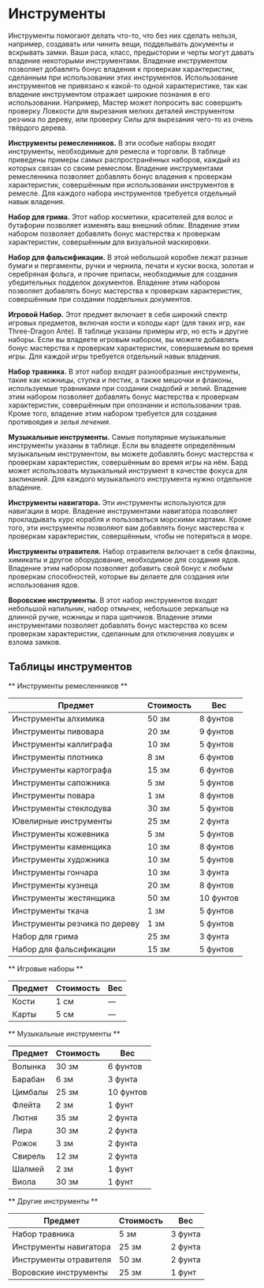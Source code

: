 # Инструменты

Инструменты помогают делать что-то, что без них сделать нельзя, например, создавать или чинить вещи, подделывать документы и вскрывать замки. Ваши раса, класс, предыстории и черты могут давать владение некоторыми инструментами. Владение инструментом позволяет добавлять бонус владения к проверкам характеристик, сделанным при использовании этих инструментов. Использование инструментов не привязано к какой-то одной характеристике, так как владение инструментом отражает широкие познания в его использовании. Например, Мастер может попросить вас совершить проверку Ловкости для вырезания мелких деталей инструментом резчика по дереву, или проверку Силы для вырезания чего-то из очень твёрдого дерева.

**Инструменты ремесленников.** В эти особые наборы входят инструменты, необходимые для ремесла и торговли. В таблице приведены примеры самых распространённых наборов, каждый из которых связан со своим ремеслом. Владение инструментами ремесленника позволяет добавлять бонус владения к проверкам характеристик, совершённым при использовании инструментов в ремесле. Для каждого набора инструментов требуется отдельный навык владения.

**Набор для грима.** Этот набор косметики, красителей для волос и бутафории позволяет изменять ваш внешний облик. Владение этим набором позволяет добавлять бонус мастерства к проверкам характеристик, совершённым для визуальной маскировки.

**Набор для фальсификации.** В этой небольшой коробке лежат разные бумаги и пергаменты, ручки и чернила, печати и куски воска, золотая и серебряная фольга, и прочие припасы, необходимые для создания убедительных подделок документов. Владение этим набором позволяет добавлять бонус мастерства к проверкам характеристик, совершённым при создании поддельных документов.

**Игровой Набор.** Этот предмет включает в себя широкий спектр игровых предметов, включая кости и колоды карт (для таких игр, как Three-Dragon Ante). В таблице указаны примеры игр, но есть и другие наборы. Если вы владеете игровым набором, вы можете добавлять бонус мастерства к проверкам характеристик, совершаемым во время игры. Для каждой игры требуется отдельный навык владения.

**Набор травника.** В этот набор входят разнообразные инструменты, такие как ножницы, ступка и пестик, а также мешочки и флаконы, используемые травниками при создании снадобий и зелий. Владение этим набором позволяет добавлять бонус мастерства к проверкам характеристик, совершённым при опознании и использовании трав. Кроме того, владение этим набором требуется для создания противоядия и *зелья лечения*.

**Музыкальные инструменты.** Самые популярные музыкальные инструменты указаны в таблице. Если вы владеете определённым музыкальным инструментом, вы можете добавлять бонус мастерства к проверкам характеристик, совершённым во время игры на нём. Бард может использовать музыкальный инструмент в качестве фокуса для заклинаний. Для каждого музыкального инструмента нужно отдельное владение.

**Инструменты навигатора.** Эти инструменты используются для навигации в море. Владение инструментами навигатора позволяет прокладывать курс корабля и пользоваться морскими картами. Кроме того, эти инструменты позволяют вам добавлять бонус мастерства к проверкам характеристик, совершённым, чтобы не потеряться в море.

**Инструменты отравителя.** Набор отравителя включает в себя флаконы, химикаты и другое оборудование, необходимое для создания ядов. Владение этим набором позволяет добавить свой бонус к любым проверкам способностей, которые вы делаете для создания или использования ядов.

**Воровские инструменты.** В этот набор инструментов входят небольшой напильник, набор отмычек, небольшое зеркальце на длинной ручке, ножницы и пара щипчиков. Владение этими инструментами позволяет добавлять бонус мастерства ко всем проверкам характеристик, сделанным для отключения ловушек и взлома замков.

## Таблицы инструментов

** Инструменты ремесленников **

| Предмет                       | Стоимость | Вес       |
|-------------------------------|-----------|-----------|
| Инструменты алхимика          | 50 зм     | 8 фунтов  |
| Инструменты пивовара          | 20 зм     | 9 фунтов  |
| Инструменты каллиграфа        | 10 зм     | 5 фунтов  |
| Инструменты плотника          | 8 зм      | 6 фунтов  |
| Инструменты картографа        | 15 зм     | 6 фунтов  |
| Инструменты сапожника         | 5 зм      | 5 фунтов  |
| Инструменты повара            | 1 зм      | 8 фунтов  |
| Инструменты стеклодува        | 30 зм     | 5 фунтов  |
| Ювелирные инструменты         | 25 зм     | 2 фунта   |
| Инструменты кожевника         | 5 зм      | 5 фунтов  |
| Инструменты каменщика         | 10 зм     | 8 фунтов  |
| Инструменты художника         | 10 зм     | 5 фунтов  |
| Инструменты гончара           | 10 зм     | 3 фунта   |
| Инструменты кузнеца           | 20 зм     | 8 фунтов  |
| Инструменты жестянщика        | 50 зм     | 10 фунтов |
| Инструменты ткача             | 1 зм      | 5 фунтов  |
| Инструменты резчика по дереву | 1 зм      | 5 фунтов  |
| Набор для грима               | 25 зм     | 3 фунта   |
| Набор для фальсификации       | 15 зм     | 5 фунтов  |


** Игровые наборы **

| Предмет | Стоимость | Вес |
|---------|-----------|-----|
| Кости   | 1 см      | —   |
| Карты   | 5 см      | —   |

** Музыкальные инструменты **

| Предмет | Стоимость | Вес       |
|---------|-----------|-----------|
| Волынка | 30 зм     | 6 фунтов  |
| Барабан | 6 зм      | 3 фунта   |
| Цимбалы | 25 зм     | 10 фунтов |
| Флейта  | 2 зм      | 1 фунт    |
| Лютня   | 35 зм     | 2 фунта   |
| Лира    | 30 зм     | 2 фунта   |
| Рожок   | 3 зм      | 2 фунта   |
| Свирель | 12 зм     | 2 фунта   |
| Шалмей  | 2 зм      | 1 фунт    |
| Виола   | 30 зм     | 1 фунт    |

** Другие инструменты **

| Предмет                | Стоимость | Вес     |
|------------------------|-----------|---------|
| Набор травника         | 5 зм      | 3 фунта |
| Инструменты навигатора | 25 зм     | 2 фунта |
| Инструменты отравителя | 50 зм     | 2 фунта |
| Воровские инструменты  | 25 зм     | 1 фунт  |